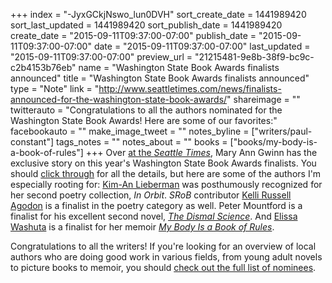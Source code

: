 +++
index = "-JyxGCkjNswo_lun0DVH"
sort_create_date = 1441989420
sort_last_updated = 1441989420
sort_publish_date = 1441989420
create_date = "2015-09-11T09:37:00-07:00"
publish_date = "2015-09-11T09:37:00-07:00"
date = "2015-09-11T09:37:00-07:00"
last_updated = "2015-09-11T09:37:00-07:00"
preview_url = "21215481-9e8b-38f9-bc9c-c2b4153b76eb"
name = "Washington State Book Awards finalists announced"
title = "Washington State Book Awards finalists announced"
type = "Note"
link = "http://www.seattletimes.com/news/finalists-announced-for-the-washington-state-book-awards/"
shareimage = ""
twitterauto = "Congratulations to all the authors nominated for the Washington State Book Awards! Here are some of our favorites:"
facebookauto = ""
make_image_tweet = ""
notes_byline = ["writers/paul-constant"]
tags_notes = ""
notes_about = ""
books = ["books/my-body-is-a-book-of-rules"]
+++
Over [at the *Seattle Times*](http://www.seattletimes.com/news/finalists-announced-for-the-washington-state-book-awards/), Mary Ann Gwinn has the exclusive story on this year's Washington State Book Awards finalists. You should [click through](http://www.seattletimes.com/news/finalists-announced-for-the-washington-state-book-awards/) for all the details, but here are some of the authors I'm especially rooting for: [Kim-An Lieberman](https://medium.com/@paulconstant/missing-kim-an-lieberman-643b9d63c23f) was posthumously recognized for her second poetry collection, *In Orbit*. *SRoB* contributor [Kelli Russell Agodon](http://seattlereviewofbooks.com/notes/2015/08/04/argument-waltz-with-pessimistic-drowning/) is a finalist in the poetry category as well. Peter Mountford is a finalist for his excellent second novel, [*The Dismal Science*](https://medium.com/@paulconstant/the-one-percent-blues-1560948983e2). And [Elissa Washuta](http://seattlereviewofbooks.com/reviews/the-perpetual-naked-lunch-of-starvation-mode/) is a finalist for her memoir [*My Body Is a Book of Rules*](https://medium.com/@paulconstant/how-to-write-a-memoir-6d14126c64d1). 

Congratulations to all the writers! If you're looking for an overview of local authors who are doing good work in various fields, from young adult novels to picture books to memoir, you should [check out the full list of nominees](http://www.seattletimes.com/news/finalists-announced-for-the-washington-state-book-awards/).